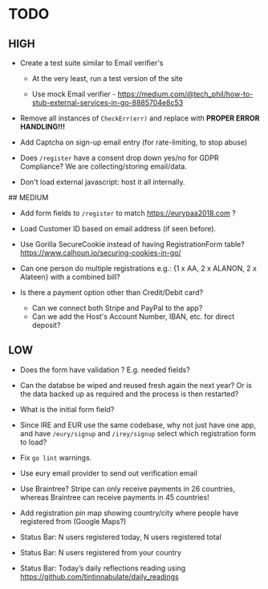 # TODO

## HIGH

* Create a test suite similar to Email verifier's

	* At the very least, run a test version of the site

	* Use mock Email verifier - https://medium.com/@tech_phil/how-to-stub-external-services-in-go-8885704e8c53

* Remove all instances of `CheckErr(err)` and replace with **PROPER ERROR
  HANDLING!!!**

* Add Captcha on sign-up email entry (for rate-limiting, to stop abuse)

* Does `/register` have a consent drop down yes/no for GDPR Compliance? We are
  collecting/storing email/data.

* Don't load external javascript: host it all internally.

## MEDIUM

* Add form fields to `/register` to match <https://eurypaa2018.com> ?

* Load Customer ID based on email address (if seen before).

* Use Gorilla SecureCookie instead of having RegistrationForm table? https://www.calhoun.io/securing-cookies-in-go/

* Can one person do multiple registrations e.g.: {1 x AA, 2 x ALANON, 2 x
  Alateen} with a combined bill?

* Is there a payment option other than Credit/Debit card?
	* Can we connect both Stripe and PayPal to the app?
	* Can we add the Host's Account Number, IBAN, etc. for direct deposit?

## LOW

* Does the form have validation ? E.g. needed fields?

* Can the databse be wiped and reused fresh again the next year? Or is the data
  backed up as required and the process is then restarted?

* What is the initial form field?

* Since IRE and EUR use the same codebase, why not just have one app, and have
  `/eury/signup` and `/irey/signup` select which registration form to load?

* Fix `go lint` warnings.

* Use eury email provider to send out verification email

* Use Braintree? Stripe can only receive payments in 26 countries, whereas
  Braintree can receive payments in 45 countries!

* Add registration pin map showing country/city where people have registered
from (Google Maps?)

* Status Bar: N users registered today, N users registered total 

* Status Bar: N users registered from your country

* Status Bar: Today’s daily reflections reading using
  <https://github.com/tintinnabulate/daily_readings>
